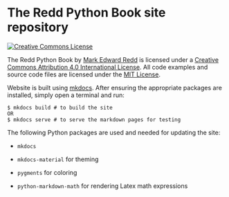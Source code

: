 # The Redd Python Book site repository

<a rel="license" href="http://creativecommons.org/licenses/by/4.0/"><img alt="Creative Commons License" style="border-width:0" src="https://i.creativecommons.org/l/by/4.0/88x31.png" /></a>

<span xmlns:dct="http://purl.org/dc/terms/" property="dct:title">The Redd Python Book</span> by <a xmlns:cc="http://creativecommons.org/ns#" href="https://github.com/flythereddflagg/python_book" property="cc:attributionName" rel="cc:attributionURL">Mark Edward Redd</a> is licensed under a <a rel="license" href="http://creativecommons.org/licenses/by/4.0/">Creative Commons Attribution 4.0 International License</a>. All code examples and source code files are licensed under the [MIT License](./LICENSE.txt). 

Website is built using [mkdocs](https://www.mkdocs.org/). After ensuring the appropriate packages are installed, simply open a terminal and run:

```
$ mkdocs build # to build the site
OR
$ mkdocs serve # to serve the markdown pages for testing
```

The following  Python packages are used and needed for updating the site:

- `mkdocs`

-  `mkdocs-material` for theming
- `pygments` for coloring
- `python-markdown-math` for rendering Latex math expressions

